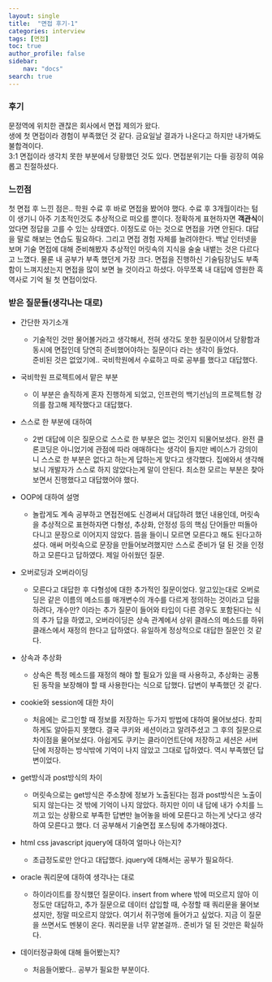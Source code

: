 ```yaml
---
layout: single
title:  "면접 후기-1"
categories: interview
tags: [면접]
toc: true
author_profile: false
sidebar:
    nav: "docs"
search: true
---
```

### 후기
문정역에 위치한 괜찮은 회사에서 면접 제의가 왔다.  
생에 첫 면접이라 경험이 부족했던 것 같다. 금요일날 결과가 나온다고 하지만 내가봐도 불합격이다.  
3:1 면접이라 생각치 못한 부분에서 당황했던 것도 있다.
면접분위기는 다들 굉장히 여유롭고 친절하셨다.

### 느낀점
첫 면접 후 느낀 점은.. 학원 수료 후 바로 면접을 봤어야 했다. 수료 후 3개월이라는 텀이 생기니 아주 기초적인것도 추상적으로 떠오를 뿐이다. 정확하게 표현하자면 **객관식**이었다면 정답을 고를 수 있는 상태였다. 이정도로 아는 것으로 면접을 가면 안된다. 대답을 말로 해보는 연습도 필요하다. 그리고 면접 경험 자체를 늘려야한다. 백날 인터넷을 보며 기술 면접에 대해 준비해봤자 추상적인 머릿속의 지식을 술술 내뱉는 것은 다르다고 느꼈다. 물론 내 공부가 부족 했던게 가장 크다. 면접을 진행하신 기술팀장님도 부족함이 느껴지셨는지 면접을 많이 보면 늘 것이라고 하셨다. 아무쪼록 내 대답에 영원한 흑역사로 기억 될 첫 면접이었다.

### 받은 질문들(생각나는 대로)
- 간단한 자기소개
  - 기술적인 것만 물어볼거라고 생각해서, 전혀 생각도 못한 질문이어서 당황함과 동시에 면접인데 당연히 준비했어야하는 질문이다 라는 생각이 들었다.  
준비된 것은 없었기에.. 국비학원에서 수료하고 따로 공부를 했다고 대답했다.

- 국비학원 프로젝트에서 맡은 부분

  - 이 부분은 솔직하게 혼자 진행하게 되었고, 인프런의 백기선님의 프로젝트형 강의를 참고해 제작했다고 대답했다.
- 스스로 한 부분에 대하여

  - 2번 대답에 이은 질문으로 스스로 한 부분은 없는 것인지 되물어보셨다. 완전 클론코딩은 아니었기에 관점에 따라 애매하다는 생각이 들지만 베이스가 강의이니 스스로 한 부분은 없다고 하는게 답하는게 맞다고 생각했다. 집에와서 생각해보니 개발자가 스스로 하지 않았다는게 말이 안된다. 최소한 모르는 부분은 찾아보면서 진행했다고 대답했어야 했다.

- OOP에 대하여 설명

  - 놀랍게도 계속 공부하고 면접전에도 신경써서 대답하려 했던 내용인데, 머릿속을 추상적으로 표현하자면 다형성, 추상화, 안정성 등의 핵심 단어들만 떠돌아 다니고 문장으로 이어지지 않았다. 뜸을 들이니 모르면 모른다고 해도 된다고하셨다. 애써 머릿속으로 문장을 만들어보려했지만 스스로 준비가 덜 된 것을 인정하고 모른다고 답하였다. 제일 아쉬웠던 질문.  

- 오버로딩과 오버라이딩

  - 모른다고 대답한 후 다형성에 대한 추가적인 질문이었다. 알고있는대로 오버로딩은 같은 이름의 메소드를 매개변수의 개수를 다르게 정의하는 것이라고 답을 하려다, 개수만? 이라는 추가 질문이 들어와 타입이 다른 경우도 포함된다는 식의 추가 답을 하였고, 오버라이딩은 상속 관계에서 상위 클래스의 메소드를 하위 클래스에서 재정의 한다고 답하였다. 유일하게 정상적으로 대답한 질문인 것 같다.

- 상속과 추상화  

  - 상속은 특정 메소드를 재정의 해야 할 필요가 있을 때 사용하고, 추상화는 공통된 동작을 보장해야 할 때 사용한다는 식으로 답했다. 답변이 부족했던 것 같다.


- cookie와 session에 대한 차이  

  - 처음에는 로그인할 때 정보를 저장하는 두가지 방법에 대하여 물어보셨다. 창피하게도 알아듣지 못했다. 결국 쿠키와 세션이라고 알려주셨고 그 후의 질문으로 차이점을 물어보셨다. 아쉽게도 쿠키는 클라이언트단에 저장하고 세션은 서버단에 저장하는 방식밖에 기억이 나지 않았고 그대로 답하였다. 역시 부족했던 답변이었다.

- get방식과 post방식의 차이  

  - 머릿속으로는 get방식은 주소창에 정보가 노출된다는 점과 post방식은 노출이 되지 않는다는 것 밖에 기억이 나지 않았다. 하지만 이미 내 답에 내가 수치를 느끼고 있는 상황으로 부족한 답변만 늘어놓을 바에 모른다고 하는게 낫다고 생각하여 모른다고 했다. 더 공부해서 기술면접 포스팅에 추가해야겠다.

-  html css javascript jquery에 대하여 얼마나 아는지?  

   - 초급정도로만 안다고 대답했다. jquery에 대해서는 공부가 필요하다.

- oracle 쿼리문에 대하여 생각나는 대로

  - 하이라이트를 장식했던 질문이다. insert from where 밖에 떠오르지 않아 이정도만 대답하고, 추가 질문으로 데이터 삽입할 때, 수정할 때 쿼리문을 물어보셨지만, 정말 떠오르지 않았다. 여기서 쥐구멍에 들어가고 싶었다. 지금 이 질문을 쓰면서도 멘붕이 온다. 쿼리문을 너무 얕본걸까.. 준비가 덜 된 것만은 확실하다.  

- 데이터정규화에 대해 들어봤는지?
  - 처음들어봤다.. 공부가 필요한 부분이다.
